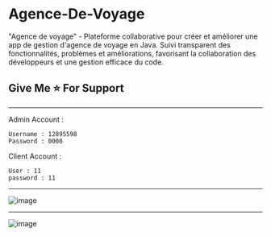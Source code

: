 ﻿# Agence-De-Voyage
 "Agence de voyage" - Plateforme collaborative pour créer et améliorer une app de gestion d'agence de voyage en Java. Suivi transparent des fonctionnalités, problèmes et améliorations, favorisant la collaboration des développeurs et une gestion efficace du code.

## Give Me ⭐ For Support
___________________________________________________________

Admin Account : 
```
Username : 12895598
Password : 0000
```
Client Account : 
```
User : 11
password : 11
```
____________________________________________________________
![image](https://github.com/ramizairi/Agence-De-Voyage/assets/121579805/d4c41095-6a4b-45db-9ef5-c5d11e684518)

____________________________________________________________
![image](https://github.com/ramizairi/Agence-De-Voyage/assets/121579805/cf8e9910-739d-47ee-b573-8439489205c2)


